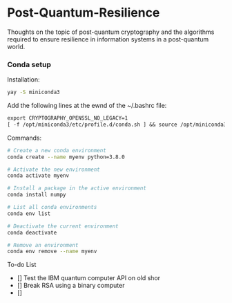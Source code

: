 # Post-Quantum-Resilience
Thoughts on the topic of post-quantum cryptography and the algorithms required to ensure resilience in information systems in a post-quantum world.

### Conda setup
Installation:
```bash
yay -S miniconda3
```

Add the following lines at the ewnd of the ~/.bashrc file:
```txt
export CRYPTOGRAPHY_OPENSSL_NO_LEGACY=1
[ -f /opt/miniconda3/etc/profile.d/conda.sh ] && source /opt/miniconda3/etc/profile.d/conda.sh
```

Commands:
```bash
# Create a new conda environment
conda create --name myenv python=3.8.0

# Activate the new environment
conda activate myenv

# Install a package in the active environment
conda install numpy

# List all conda environments
conda env list

# Deactivate the current environment
conda deactivate

# Remove an environment
conda env remove --name myenv
```

To-do List
- [] Test the IBM quantum computer API on old shor
- [] Break RSA using a binary computer
- [] 